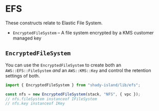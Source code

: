 # EFS

These constructs relate to Elastic File System.

- `EncryptedFileSystem` – A file system encrypted by a KMS customer managed key

## `EncryptedFileSystem`

You can use the `EncryptedFileSystem` to create both an `AWS::EFS::FileSystem` _and_ an `AWS::KMS::Key` and control the retention settings of both.

```typescript
import { EncryptedFileSystem } from "shady-island/lib/efs";

const nfs = new EncryptedFileSystem(stack, "NFS", { vpc });
// nfs.fileSystem instanceof IFileSystem
// nfs.key instanceof IKey
```
